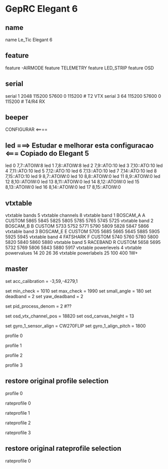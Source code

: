# GepRC Elegant 6

## name
name Le_Tic Elegant 6

## feature
feature -AIRMODE
feature TELEMETRY
feature LED_STRIP
feature OSD

## serial
serial 1 2048 115200 57600 0 115200	# T2 VTX
serial 3 64 115200 57600 0 115200	# T4/R4 RX

## beeper
CONFIGURAR <====

## led ===> Estudar e melhorar esta configuracao <=== Copiado do Elegant 5
led 0 7,7::ATOIW:8
led 1 7,8::ATOIW:8
led 2 7,9::ATO:10
led 3 7,10::ATO:10
led 4 7,11::ATO:10
led 5 7,12::ATO:10
led 6 7,13::ATO:10
led 7 7,14::ATO:10
led 8 7,15::ATO:10
led 9 8,7::ATOIW:0
led 10 8,8::ATOIW:0
led 11 8,9::ATOIW:0
led 12 8,10::ATOIW:0
led 13 8,11::ATOIW:0
led 14 8,12::ATOIW:0
led 15 8,13::ATOIW:0
led 16 8,14::ATOIW:0
led 17 8,15::ATOIW:0


## vtxtable
vtxtable bands 5
vtxtable channels 8
vtxtable band 1 BOSCAM_A A CUSTOM  5865 5845 5825 5805 5785 5765 5745 5725
vtxtable band 2 BOSCAM_B B CUSTOM  5733 5752 5771 5790 5809 5828 5847 5866
vtxtable band 3 BOSCAM_E E CUSTOM  5705 5685 5665 5645 5885 5905 5925 5945
vtxtable band 4 FATSHARK F CUSTOM  5740 5760 5780 5800 5820 5840 5860 5880
vtxtable band 5 RACEBAND R CUSTOM  5658 5695 5732 5769 5806 5843 5880 5917
vtxtable powerlevels 4
vtxtable powervalues 14 20 26 36
vtxtable powerlabels 25 100 400 1W+

## master
set acc_calibration = -3,59,-4279,1

set min_check = 1010
set max_check = 1990
set small_angle = 180
set deadband = 2
set yaw_deadband = 2

set pid_process_denom = 2  #??

set osd_vtx_channel_pos = 18820
set osd_canvas_height = 13

set gyro_1_sensor_align = CW270FLIP
set gyro_1_align_pitch = 1800

profile 0

profile 1

profile 2

profile 3

## restore original profile selection
profile 0

rateprofile 0

rateprofile 1

rateprofile 2

rateprofile 3

## restore original rateprofile selection
rateprofile 0

